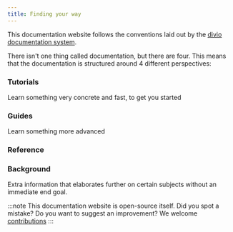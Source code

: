 ```yaml
---
title: Finding your way
---
```


This documentation website follows the conventions laid out by the [divio documentation system](https://documentation.divio.com). 

There isn't one thing called documentation, but there are four. This means that the documentation is structured around 4 different perspectives:

### Tutorials
Learn something very concrete and fast, to get you started

### Guides
Learn something more advanced

### Reference

### Background
Extra information that elaborates further on certain subjects without an immediate end goal.

:::note
This documentation website is open-source itself. Did you spot a mistake? Do you want to suggest an improvement? We welcome [contributions](https://github.com/CitizenLabDotCo/documentation)
:::